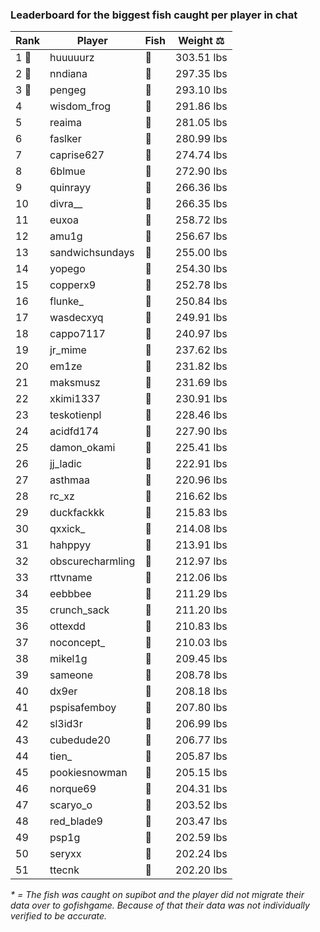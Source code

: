 ### Leaderboard for the biggest fish caught per player in chat
| Rank | Player | Fish | Weight ⚖️ |
|------|--------|-----------|---------|
| 1 🥇  | huuuuurz | 🐳 | 303.51 lbs |
| 2 🥈  | nndiana | 🐳 | 297.35 lbs |
| 3 🥉  | pengeg | 🐳 | 293.10 lbs |
| 4  | wisdom_frog | 🐳 | 291.86 lbs |
| 5  | reaima | 🐳 | 281.05 lbs |
| 6  | faslker | 🐳 | 280.99 lbs |
| 7  | caprise627 | 🐳 | 274.74 lbs |
| 8  | 6blmue | 🐳 | 272.90 lbs |
| 9  | quinrayy | 🦕 | 266.36 lbs |
| 10  | divra__ | 🐍 | 266.35 lbs |
| 11  | euxoa | 🦑 | 258.72 lbs |
| 12  | amu1g | 🦕 | 256.67 lbs |
| 13  | sandwichsundays | 🦕 | 255.00 lbs |
| 14  | yopego | 🐢 | 254.30 lbs |
| 15  | copperx9 | 🦕 | 252.78 lbs |
| 16  | flunke_ | 🐳 | 250.84 lbs |
| 17  | wasdecxyq | 🐳 | 249.91 lbs |
| 18  | cappo7117 | 🦕 | 240.97 lbs |
| 19  | jr_mime | 🦕 | 237.62 lbs |
| 20  | em1ze | 🦕 | 231.82 lbs |
| 21  | maksmusz | 🦕 | 231.69 lbs |
| 22  | xkimi1337 | 🦕 | 230.91 lbs |
| 23  | teskotienpl | 🐳 | 228.46 lbs |
| 24  | acidfd174 | 🐍 | 227.90 lbs |
| 25  | damon_okami | 🐳 | 225.41 lbs |
| 26  | jj_ladic | 🐳 | 222.91 lbs |
| 27  | asthmaa | 🐉 | 220.96 lbs |
| 28  | rc_xz | 🐳 | 216.62 lbs |
| 29  | duckfackkk | 🐳 | 215.83 lbs |
| 30  | qxxick_ | 🐉 | 214.08 lbs |
| 31  | hahppyy | 🐍 | 213.91 lbs |
| 32  | obscurecharmling | 🦈 | 212.97 lbs |
| 33  | rttvname | 🐳 | 212.06 lbs |
| 34  | eebbbee | 🦕 | 211.29 lbs |
| 35  | crunch_sack | 🦕 | 211.20 lbs |
| 36  | ottexdd | 🐉 | 210.83 lbs |
| 37  | noconcept_ | 🐉 | 210.03 lbs |
| 38  | mikel1g | 🐳 | 209.45 lbs |
| 39  | sameone | 🐳 | 208.78 lbs |
| 40  | dx9er | 🐉 | 208.18 lbs |
| 41  | pspisafemboy | 🐳 | 207.80 lbs |
| 42  | sl3id3r | 🐳 | 206.99 lbs |
| 43  | cubedude20 | 🐉 | 206.77 lbs |
| 44  | tien_ | 🐳 | 205.87 lbs |
| 45  | pookiesnowman | 🐳 | 205.15 lbs |
| 46  | norque69 | 🦈 | 204.31 lbs |
| 47  | scaryo_o | 🦕 | 203.52 lbs |
| 48  | red_blade9 | 🦈 | 203.47 lbs |
| 49  | psp1g | 🦈 | 202.59 lbs |
| 50  | seryxx | 🐉 | 202.24 lbs |
| 51  | ttecnk | 🐉 | 202.20 lbs |

_* = The fish was caught on supibot and the player did not migrate their data over to gofishgame. Because of that their data was not individually verified to be accurate._
